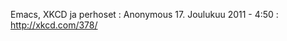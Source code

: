 <!--
Title: GNU Emacs
Template: comments
-->

Emacs, XKCD ja perhoset
:   Anonymous 17. Joulukuu 2011 - 4:50
:   <http://xkcd.com/378/>

